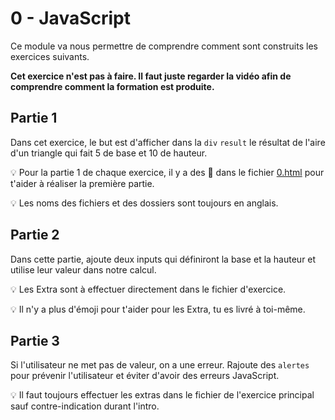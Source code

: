 # 0 - JavaScript

Ce module va nous permettre de comprendre comment sont construits les exercices suivants.

**Cet exercice n'est pas à faire. Il faut juste regarder la vidéo
afin de comprendre comment la formation est produite.**

## Partie 1

Dans cet exercice, le but est d'afficher dans la `div` `result` le résultat de l'aire d'un triangle qui fait 5 de base et 10 de hauteur.

💡 Pour la partie 1 de chaque exercice, il y a des 🦁 dans le fichier
[0.html](/src/exercises/0-js-demo/0.html) pour t'aider à réaliser la première partie.

💡 Les noms des fichiers et des dossiers sont toujours en anglais.

## Partie 2

Dans cette partie, ajoute deux inputs qui définiront la base et la
hauteur et utilise leur valeur dans notre calcul.

💡 Les Extra sont à effectuer directement dans le fichier d'exercice.

💡 Il n'y a plus d'émoji pour t'aider pour les Extra, tu es livré à toi-même.

## Partie 3

Si l'utilisateur ne met pas de valeur, on a une erreur. Rajoute
des `alertes` pour prévenir l'utilisateur et éviter d'avoir des erreurs JavaScript.

💡 Il faut toujours effectuer les extras dans le fichier de l'exercice
principal sauf contre-indication durant l'intro.

